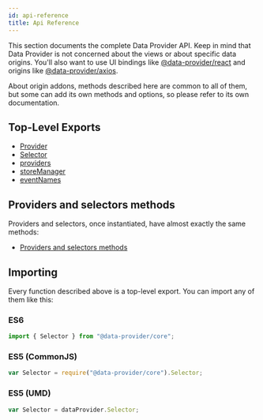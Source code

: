```yaml
---
id: api-reference
title: Api Reference
---
```


This section documents the complete Data Provider API. Keep in mind that Data Provider is not concerned about the views or about specific data origins. You'll also want to use UI bindings like [@data-provider/react][data-provider-react] and origins like [@data-provider/axios][data-provider-axios].

About origin addons, methods described here are common to all of them, but some can add its own methods and options, so please refer to its own documentation.

## Top-Level Exports

* [Provider](api-provider.md)
* [Selector](api-selector.md)
* [providers](api-providers.md)
* [storeManager](api-store-manager.md)
* [eventNames](api-events.md)

## Providers and selectors methods

Providers and selectors, once instantiated, have almost exactly the same methods:

* [Providers and selectors methods](api-providers-and-selectors-methods.md)

## Importing

Every function described above is a top-level export. You can import any of them like this:

### ES6

```javascript
import { Selector } from "@data-provider/core";
```

### ES5 (CommonJS)

```javascript
var Selector = require("@data-provider/core").Selector;
```

### ES5 (UMD)

```javascript
var Selector = dataProvider.Selector;
```

[data-provider-react]: https://www.npmjs.com/package/@data-provider/react
[data-provider-axios]: https://www.npmjs.com/package/@data-provider/axios
